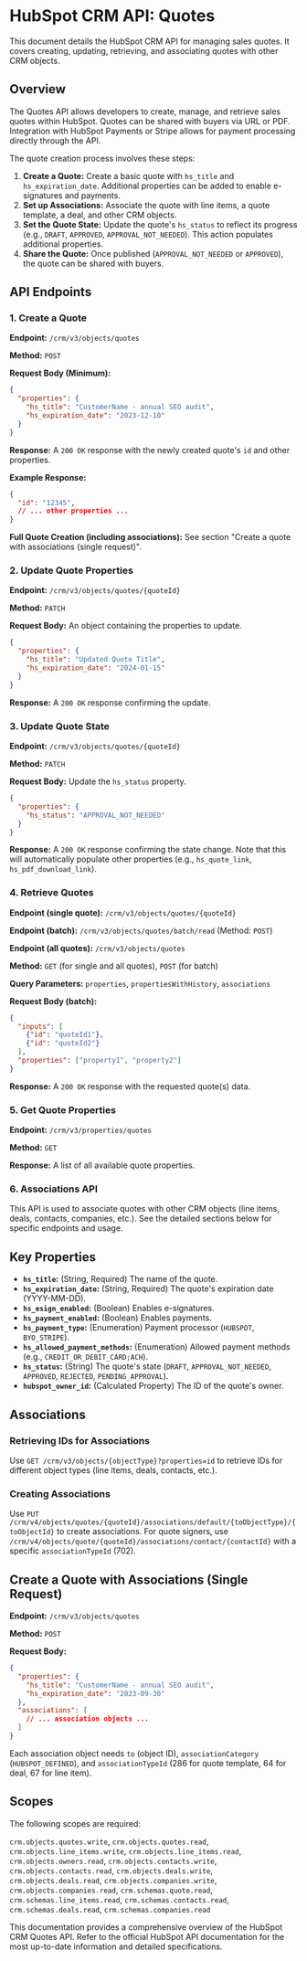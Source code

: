# HubSpot CRM API: Quotes

This document details the HubSpot CRM API for managing sales quotes.  It covers creating, updating, retrieving, and associating quotes with other CRM objects.

## Overview

The Quotes API allows developers to create, manage, and retrieve sales quotes within HubSpot.  Quotes can be shared with buyers via URL or PDF.  Integration with HubSpot Payments or Stripe allows for payment processing directly through the API.

The quote creation process involves these steps:

1. **Create a Quote:**  Create a basic quote with `hs_title` and `hs_expiration_date`.  Additional properties can be added to enable e-signatures and payments.
2. **Set up Associations:** Associate the quote with line items, a quote template, a deal, and other CRM objects.
3. **Set the Quote State:** Update the quote's `hs_status` to reflect its progress (e.g., `DRAFT`, `APPROVED`, `APPROVAL_NOT_NEEDED`). This action populates additional properties.
4. **Share the Quote:** Once published (`APPROVAL_NOT_NEEDED` or `APPROVED`), the quote can be shared with buyers.


## API Endpoints

### 1. Create a Quote

**Endpoint:** `/crm/v3/objects/quotes`

**Method:** `POST`

**Request Body (Minimum):**

```json
{
  "properties": {
    "hs_title": "CustomerName - annual SEO audit",
    "hs_expiration_date": "2023-12-10"
  }
}
```

**Response:**  A `200 OK` response with the newly created quote's `id` and other properties.

**Example Response:**

```json
{
  "id": "12345",
  // ... other properties ...
}
```

**Full Quote Creation (including associations):** See section "Create a quote with associations (single request)".


### 2. Update Quote Properties

**Endpoint:** `/crm/v3/objects/quotes/{quoteId}`

**Method:** `PATCH`

**Request Body:**  An object containing the properties to update.

```json
{
  "properties": {
    "hs_title": "Updated Quote Title",
    "hs_expiration_date": "2024-01-15"
  }
}
```

**Response:** A `200 OK` response confirming the update.


### 3. Update Quote State

**Endpoint:** `/crm/v3/objects/quotes/{quoteId}`

**Method:** `PATCH`

**Request Body:** Update the `hs_status` property.

```json
{
  "properties": {
    "hs_status": "APPROVAL_NOT_NEEDED"
  }
}
```

**Response:** A `200 OK` response confirming the state change.  Note that this will automatically populate other properties (e.g., `hs_quote_link`, `hs_pdf_download_link`).


### 4. Retrieve Quotes

**Endpoint (single quote):** `/crm/v3/objects/quotes/{quoteId}`

**Endpoint (batch):** `/crm/v3/objects/quotes/batch/read` (Method: `POST`)

**Endpoint (all quotes):** `/crm/v3/objects/quotes`

**Method:** `GET` (for single and all quotes), `POST` (for batch)

**Query Parameters:** `properties`, `propertiesWithHistory`, `associations`

**Request Body (batch):**

```json
{
  "inputs": [
    {"id": "quoteId1"},
    {"id": "quoteId2"}
  ],
  "properties": ["property1", "property2"]
}
```

**Response:** A `200 OK` response with the requested quote(s) data.


### 5. Get Quote Properties

**Endpoint:** `/crm/v3/properties/quotes`

**Method:** `GET`

**Response:** A list of all available quote properties.


### 6. Associations API

This API is used to associate quotes with other CRM objects (line items, deals, contacts, companies, etc.).  See the detailed sections below for specific endpoints and usage.


##  Key Properties

* **`hs_title`:** (String, Required) The name of the quote.
* **`hs_expiration_date`:** (String, Required) The quote's expiration date (YYYY-MM-DD).
* **`hs_esign_enabled`:** (Boolean) Enables e-signatures.
* **`hs_payment_enabled`:** (Boolean) Enables payments.
* **`hs_payment_type`:** (Enumeration) Payment processor (`HUBSPOT`, `BYO_STRIPE`).
* **`hs_allowed_payment_methods`:** (Enumeration) Allowed payment methods (e.g., `CREDIT_OR_DEBIT_CARD;ACH`).
* **`hs_status`:** (String) The quote's state (`DRAFT`, `APPROVAL_NOT_NEEDED`, `APPROVED`, `REJECTED`, `PENDING_APPROVAL`).
* **`hubspot_owner_id`:** (Calculated Property) The ID of the quote's owner.


##  Associations

### Retrieving IDs for Associations

Use `GET /crm/v3/objects/{objectType}?properties=id` to retrieve IDs for different object types (line items, deals, contacts, etc.).


### Creating Associations

Use `PUT /crm/v4/objects/quotes/{quoteId}/associations/default/{toObjectType}/{toObjectId}` to create associations.  For quote signers, use `/crm/v4/objects/quote/{quoteId}/associations/contact/{contactId}` with a specific `associationTypeId` (702).


##  Create a Quote with Associations (Single Request)

**Endpoint:** `/crm/v3/objects/quotes`

**Method:** `POST`

**Request Body:**

```json
{
  "properties": {
    "hs_title": "CustomerName - annual SEO audit",
    "hs_expiration_date": "2023-09-30"
  },
  "associations": [
    // ... association objects ...
  ]
}
```

Each association object needs `to` (object ID), `associationCategory` (`HUBSPOT_DEFINED`), and `associationTypeId` (286 for quote template, 64 for deal, 67 for line item).


## Scopes

The following scopes are required:

`crm.objects.quotes.write`, `crm.objects.quotes.read`, `crm.objects.line_items.write`, `crm.objects.line_items.read`, `crm.objects.owners.read`, `crm.objects.contacts.write`, `crm.objects.contacts.read`, `crm.objects.deals.write`, `crm.objects.deals.read`, `crm.objects.companies.write`, `crm.objects.companies.read`, `crm.schemas.quote.read`, `crm.schemas.line_items.read`, `crm.schemas.contacts.read`, `crm.schemas.deals.read`, `crm.schemas.companies.read`


This documentation provides a comprehensive overview of the HubSpot CRM Quotes API.  Refer to the official HubSpot API documentation for the most up-to-date information and detailed specifications.
